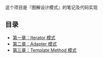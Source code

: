 这个项目是『图解设计模式』的笔记及代码实现

## 目录

- [第一章：Iterator 模式](src/main/java/cn/n0nb0at/designpattern/chapter_01_iterator)
- [第二章：Adapter 模式](src/main/java/cn/n0nb0at/designpattern/chapter_02_adapter)
- [第三章：Template Method 模式](src/main/java/cn/n0nb0at/designpattern/chapter_03_template_method)
